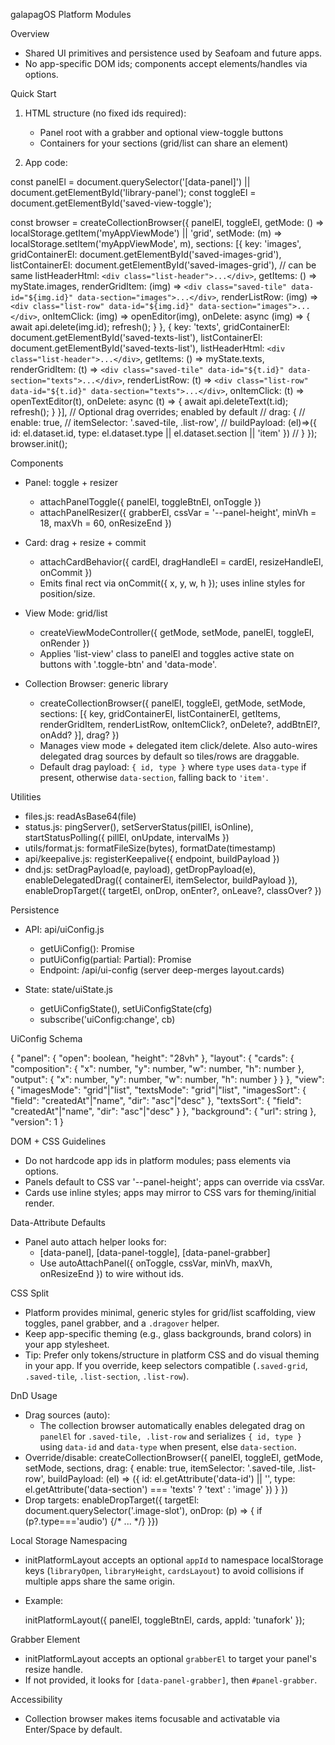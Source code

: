 galapagOS Platform Modules

Overview

- Shared UI primitives and persistence used by Seafoam and future apps.
- No app-specific DOM ids; components accept elements/handles via options.

Quick Start

1) HTML structure (no fixed ids required):
   - Panel root with a grabber and optional view-toggle buttons
   - Containers for your sections (grid/list can share an element)

2) App code:

  const panelEl = document.querySelector('[data-panel]') || document.getElementById('library-panel');
  const toggleEl = document.getElementById('saved-view-toggle');

  const browser = createCollectionBrowser({
    panelEl,
    toggleEl,
    getMode: () => localStorage.getItem('myAppViewMode') || 'grid',
    setMode: (m) => localStorage.setItem('myAppViewMode', m),
    sections: [{
      key: 'images',
      gridContainerEl: document.getElementById('saved-images-grid'),
      listContainerEl: document.getElementById('saved-images-grid'), // can be same
      listHeaderHtml: `<div class="list-header">...</div>`,
      getItems: () => myState.images,
      renderGridItem: (img) => `<div class="saved-tile" data-id="${img.id}" data-section="images">...</div>`,
      renderListRow: (img) => `<div class="list-row" data-id="${img.id}" data-section="images">...</div>`,
      onItemClick: (img) => openEditor(img),
      onDelete: async (img) => { await api.delete(img.id); refresh(); }
    }, {
      key: 'texts',
      gridContainerEl: document.getElementById('saved-texts-list'),
      listContainerEl: document.getElementById('saved-texts-list'),
      listHeaderHtml: `<div class="list-header">...</div>`,
      getItems: () => myState.texts,
      renderGridItem: (t) => `<div class="saved-tile" data-id="${t.id}" data-section="texts">...</div>`,
      renderListRow: (t) => `<div class="list-row" data-id="${t.id}" data-section="texts">...</div>`,
      onItemClick: (t) => openTextEditor(t),
      onDelete: async (t) => { await api.deleteText(t.id); refresh(); }
    }],
    // Optional drag overrides; enabled by default
    // drag: {
    //   enable: true,
    //   itemSelector: '.saved-tile, .list-row',
    //   buildPayload: (el)=>({ id: el.dataset.id, type: el.dataset.type || el.dataset.section || 'item' })
    // }
  });
  browser.init();

Components

- Panel: toggle + resizer
  - attachPanelToggle({ panelEl, toggleBtnEl, onToggle })
  - attachPanelResizer({ grabberEl, cssVar = '--panel-height', minVh = 18, maxVh = 60, onResizeEnd })

- Card: drag + resize + commit
  - attachCardBehavior({ cardEl, dragHandleEl = cardEl, resizeHandleEl, onCommit })
  - Emits final rect via onCommit({ x, y, w, h }); uses inline styles for position/size.

- View Mode: grid/list
  - createViewModeController({ getMode, setMode, panelEl, toggleEl, onRender })
  - Applies 'list-view' class to panelEl and toggles active state on buttons with '.toggle-btn' and 'data-mode'.

- Collection Browser: generic library
  - createCollectionBrowser({ panelEl, toggleEl, getMode, setMode, sections: [{ key, gridContainerEl, listContainerEl, getItems, renderGridItem, renderListRow, onItemClick?, onDelete?, addBtnEl?, onAdd? }], drag? })
  - Manages view mode + delegated item click/delete. Also auto-wires delegated drag sources by default so tiles/rows are draggable.
  - Default drag payload: `{ id, type }` where `type` uses `data-type` if present, otherwise `data-section`, falling back to `'item'`.

Utilities

- files.js: readAsBase64(file)
- status.js: pingServer(), setServerStatus(pillEl, isOnline), startStatusPolling({ pillEl, onUpdate, intervalMs })
- utils/format.js: formatFileSize(bytes), formatDate(timestamp)
- api/keepalive.js: registerKeepalive({ endpoint, buildPayload })
- dnd.js: setDragPayload(e, payload), getDropPayload(e), enableDelegatedDrag({ containerEl, itemSelector, buildPayload }), enableDropTarget({ targetEl, onDrop, onEnter?, onLeave?, classOver? })

Persistence

- API: api/uiConfig.js
  - getUiConfig(): Promise<UiConfig>
  - putUiConfig(partial: Partial<UiConfig>): Promise<UiConfig>
  - Endpoint: /api/ui-config (server deep-merges layout.cards)

- State: state/uiState.js
  - getUiConfigState(), setUiConfigState(cfg)
  - subscribe('uiConfig:change', cb)

UiConfig Schema

{
  "panel": { "open": boolean, "height": "28vh" },
  "layout": {
    "cards": {
      "composition": { "x": number, "y": number, "w": number, "h": number },
      "output": { "x": number, "y": number, "w": number, "h": number }
    }
  },
  "view": {
    "imagesMode": "grid"|"list",
    "textsMode": "grid"|"list",
    "imagesSort": { "field": "createdAt"|"name", "dir": "asc"|"desc" },
    "textsSort": { "field": "createdAt"|"name", "dir": "asc"|"desc" }
  },
  "background": { "url": string },
  "version": 1
}

DOM + CSS Guidelines

- Do not hardcode app ids in platform modules; pass elements via options.
- Panels default to CSS var '--panel-height'; apps can override via cssVar.
- Cards use inline styles; apps may mirror to CSS vars for theming/initial render.

Data-Attribute Defaults

- Panel auto attach helper looks for:
  - [data-panel], [data-panel-toggle], [data-panel-grabber]
  - Use autoAttachPanel({ onToggle, cssVar, minVh, maxVh, onResizeEnd }) to wire without ids.


CSS Split

- Platform provides minimal, generic styles for grid/list scaffolding, view toggles, panel grabber, and a `.dragover` helper.
- Keep app-specific theming (e.g., glass backgrounds, brand colors) in your app stylesheet.
 - Tip: Prefer only tokens/structure in platform CSS and do visual theming in your app. If you override, keep selectors compatible (`.saved-grid`, `.saved-tile`, `.list-section`, `.list-row`).

DnD Usage

- Drag sources (auto):
  - The collection browser automatically enables delegated drag on `panelEl` for `.saved-tile, .list-row` and serializes `{ id, type }` using `data-id` and `data-type` when present, else `data-section`.
- Override/disable:
  createCollectionBrowser({
    panelEl, toggleEl, getMode, setMode, sections,
    drag: {
      enable: true,
      itemSelector: '.saved-tile, .list-row',
      buildPayload: (el) => ({ id: el.getAttribute('data-id') || '', type: el.getAttribute('data-section') === 'texts' ? 'text' : 'image' })
    }
  })
- Drop targets:
  enableDropTarget({ targetEl: document.querySelector('.image-slot'), onDrop: (p) => { if (p?.type==='audio') {/* ... */} }})

Local Storage Namespacing

- initPlatformLayout accepts an optional `appId` to namespace localStorage keys (`libraryOpen`, `libraryHeight`, `cardsLayout`) to avoid collisions if multiple apps share the same origin.
- Example:

  initPlatformLayout({ panelEl, toggleBtnEl, cards, appId: 'tunafork' });

Grabber Element

- initPlatformLayout accepts an optional `grabberEl` to target your panel's resize handle.
- If not provided, it looks for `[data-panel-grabber]`, then `#panel-grabber`.

Accessibility

- Collection browser makes items focusable and activatable via Enter/Space by default.
